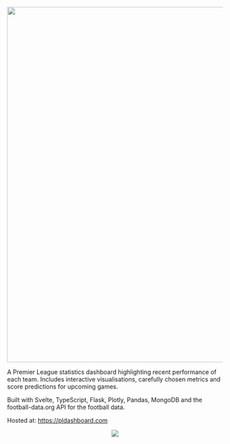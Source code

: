 <p align="center">
  <img src="https://user-images.githubusercontent.com/41476809/183071099-7cb0a1e6-625f-4b86-9b20-64659eefe329.png" width="830" />
</p>

A Premier League statistics dashboard highlighting recent performance of each team. Includes interactive visualisations, carefully chosen metrics and score predictions for upcoming games.

Built with Svelte, TypeScript, Flask, Plotly, Pandas, MongoDB and the football-data.org API for the football data. 

Hosted at: https://pldashboard.com

<p align="center">
  <img src="https://user-images.githubusercontent.com/41476809/167265224-6d525bbb-ccad-4cf6-bad1-b508c0278ba6.png"/>
</p>
